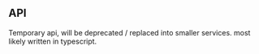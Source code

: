 
## API

Temporary api, will be deprecated / replaced into smaller services. most likely written in typescript.
